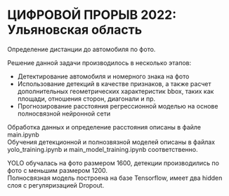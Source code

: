 # ЦИФРОВОЙ ПРОРЫВ 2022: Ульяновская область
Определение дистанции до автомобиля по фото.

Решение данной задачи производилось в несколько этапов:

* Детектирование автомобиля и номерного знака на фото
* Использование детекций в качестве признаков, а также расчет дополнительных геометрических характеристик bbox, таких как площади, отношения сторон, диагонали и пр.
* Прогнозирование расстояния регрессионной моделью на основе полносвязной нейронной сети

Обработка данных и определение расстояния описаны в файле main.ipynb <br>
Обучения детекционной и полнозвязной моделей описаны в файлах yolo_training.ipynb и main_model_training.ipynb соответственно.

YOLO обучалась на фото размером 1600, детекции производились по фото с меньшим размером 1200.<br>
Полносвязная модель построена на базе Tensorflow, имеет два hidden слоя с регуляризацией Dropout.
